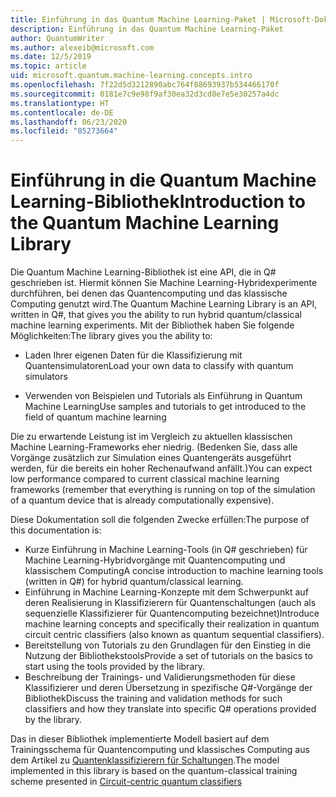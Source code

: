 ```yaml
---
title: Einführung in das Quantum Machine Learning-Paket | Microsoft-Dokumentation
description: Einführung in das Quantum Machine Learning-Paket
author: QuantumWriter
ms.author: alexeib@microsoft.com
ms.date: 12/5/2019
ms.topic: article
uid: microsoft.quantum.machine-learning.concepts.intro
ms.openlocfilehash: 7f22d5d3212890abc764f88693937b534466170f
ms.sourcegitcommit: 0181e7c9e98f9af30ea32d3cd8e7e5e30257a4dc
ms.translationtype: HT
ms.contentlocale: de-DE
ms.lasthandoff: 06/23/2020
ms.locfileid: "85273664"
---
```

# <a name="introduction-to-the-quantum-machine-learning-library"></a><span data-ttu-id="5c612-103">Einführung in die Quantum Machine Learning-Bibliothek</span><span class="sxs-lookup"><span data-stu-id="5c612-103">Introduction to the Quantum Machine Learning Library</span></span>

<span data-ttu-id="5c612-104">Die Quantum Machine Learning-Bibliothek ist eine API, die in Q# geschrieben ist. Hiermit können Sie Machine Learning-Hybridexperimente durchführen, bei denen das Quantencomputing und das klassische Computing genutzt wird.</span><span class="sxs-lookup"><span data-stu-id="5c612-104">The Quantum Machine Learning Library is an API, written in Q#, that gives you the ability to run hybrid quantum/classical machine learning experiments.</span></span> <span data-ttu-id="5c612-105">Mit der Bibliothek haben Sie folgende Möglichkeiten:</span><span class="sxs-lookup"><span data-stu-id="5c612-105">The library gives you the ability to:</span></span>

- <span data-ttu-id="5c612-106">Laden Ihrer eigenen Daten für die Klassifizierung mit Quantensimulatoren</span><span class="sxs-lookup"><span data-stu-id="5c612-106">Load your own data to classify with quantum simulators</span></span>

- <span data-ttu-id="5c612-107">Verwenden von Beispielen und Tutorials als Einführung in Quantum Machine Learning</span><span class="sxs-lookup"><span data-stu-id="5c612-107">Use samples and tutorials to get introduced to the field of quantum machine learning</span></span>

<span data-ttu-id="5c612-108">Die zu erwartende Leistung ist im Vergleich zu aktuellen klassischen Machine Learning-Frameworks eher niedrig. (Bedenken Sie, dass alle Vorgänge zusätzlich zur Simulation eines Quantengeräts ausgeführt werden, für die bereits ein hoher Rechenaufwand anfällt.)</span><span class="sxs-lookup"><span data-stu-id="5c612-108">You can expect low performance compared to current classical machine learning frameworks (remember that everything is running on top of the simulation of a quantum device that is already computationally expensive).</span></span>

<span data-ttu-id="5c612-109">Diese Dokumentation soll die folgenden Zwecke erfüllen:</span><span class="sxs-lookup"><span data-stu-id="5c612-109">The purpose of this documentation is:</span></span>

- <span data-ttu-id="5c612-110">Kurze Einführung in Machine Learning-Tools (in Q\# geschrieben) für Machine Learning-Hybridvorgänge mit Quantencomputing und klassischem Computing</span><span class="sxs-lookup"><span data-stu-id="5c612-110">A concise introduction to machine learning tools (written in Q\#) for hybrid quantum/classical learning.</span></span>
- <span data-ttu-id="5c612-111">Einführung in Machine Learning-Konzepte mit dem Schwerpunkt auf deren Realisierung in Klassifizierern für Quantenschaltungen (auch als sequenzielle Klassifizierer für Quantencomputing bezeichnet)</span><span class="sxs-lookup"><span data-stu-id="5c612-111">Introduce machine learning concepts and specifically their realization in quantum circuit centric classifiers (also known as quantum sequential classifiers).</span></span>
- <span data-ttu-id="5c612-112">Bereitstellung von Tutorials zu den Grundlagen für den Einstieg in die Nutzung der Bibliothekstools</span><span class="sxs-lookup"><span data-stu-id="5c612-112">Provide a set of tutorials on the basics to start using the tools provided by the library.</span></span>
- <span data-ttu-id="5c612-113">Beschreibung der Trainings- und Validierungsmethoden für diese Klassifizierer und deren Übersetzung in spezifische Q\#-Vorgänge der Bibliothek</span><span class="sxs-lookup"><span data-stu-id="5c612-113">Discuss the training and validation methods for such classifiers and how they translate into specific Q\# operations provided by the library.</span></span>

<span data-ttu-id="5c612-114">Das in dieser Bibliothek implementierte Modell basiert auf dem Trainingsschema für Quantencomputing und klassisches Computing aus dem Artikel zu [Quantenklassifizierern für Schaltungen](https://arxiv.org/abs/1804.00633).</span><span class="sxs-lookup"><span data-stu-id="5c612-114">The model implemented in this library is based on the quantum-classical training scheme presented in [Circuit-centric quantum classifiers](https://arxiv.org/abs/1804.00633)</span></span>
